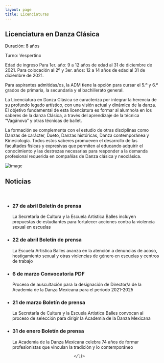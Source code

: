 ```yaml
---
layout: page
title: Licenciaturas
---
```


## Licenciatura en Danza Clásica

Duración: 8 años

Turno: Vespertino

Edad de ingreso
Para 1er. año: 9 a 12 años de edad al 31 de diciembre de 2021.
Para colocación al 2º y 3er. años: 12 a 14 años de edad al 31 de diciembre de 2021.

Para aspirantes admitidas/os, la ADM tiene la opción para cursar el 5.º y 6.º grados de primaria, la secundaria y el bachillerato general.

La Licenciatura en Danza Clásica se caracteriza por integrar la herencia de su profundo legado artístico, con una visión actual y dinámica de la danza. El objetivo fundamental de esta licenciatura es formar al alumno/a en los saberes de la danza Clásica, a través del aprendizaje de la técnica “Vagánova” y otras técnicas de ballet.

La formación se complementa con el estudio de otras disciplinas como Danzas de carácter, Dueto, Danzas históricas, Danza contemporánea y Kinesiología. Todos estos saberes promueven el desarrollo de las facultades físicas y expresivas que permiten al educando adquirir el conocimiento y las destrezas necesarias para responder a la demanda profesional requerida en compañías de Danza clásica y neoclásica.

![image](https://user-images.githubusercontent.com/99769832/165887275-cdc61fec-9058-4380-ab36-3a3602833657.png)

<h2>Noticias</h2>
								<p><br /></p>
							</header>
							<ul class="features">
								</li>
							        <li class="icon fa-headphones">
									<h3>27 de abril
									Boletín de prensa</h3>
									<p>La Secretaría de Cultura y la Escuela Artistica Balles incluyen propuestas de estudiantes para fortalecer acciones contra la violencia sexual en escuelas</p>
								</li>
							        <li class="icon fa-headphones">
									<h3>22 de abril
									Boletín de prensa</h3>
									<p>La Escuela Artistica Balles avanza en la atención a denuncias de acoso, hostigamiento sexual y otras violencias de género en escuelas y centros de trabajo</p>
								</li>
						                <li class="icon fa-headphones">
									<h3>6 de marzo
									Convocatoria PDF</h3>
									<p>Proceso de auscultación para la designación de Director/a de la Academia de la Danza Mexicana para el periodo 2021-2025</p>
								</li>
						                <li class="icon fa-headphones">
									<h3>21 de marzo
									Boletín de prensa</h3>
									<p>La Secretaría de Cultura y la Escuela Artistica Balles convocan al proceso de selección para dirigir la Academia de la Danza Mexicana</p>
								</li>
							        <li class="icon fa-headphones">
									<h3>31 de enero
									Boletín de prensa</h3>
									<p>La Academia de la Danza Mexicana celebra 74 años de formar profesionistas que vinculan la tradición y lo contemporáneo</p>
								
								</li>
